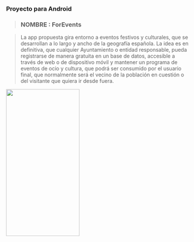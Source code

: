 ### **Proyecto para Android**> ### **NOMBRE** :  **ForEvents**>  La app propuesta gira entorno a eventos festivos y culturales, que se desarrollan a lo largo y ancho de la geografía española. La idea es en definitiva, que cualquier Ayuntamiento o entidad responsable, pueda registrarse de manera gratuita en un base de datos, accesible a través de web o de dispositivo móvil y mantener un programa de eventos de ocio y cultura, que podrá ser consumido por el usuario final, que normalmente será el vecino de la población en cuestión o del visitante que quiera ir desde fuera. <img src="https://github.com/ARFEGA/ForEventsAndroid/blob/master/video/videodemo.mov" width="200" height="400" />
